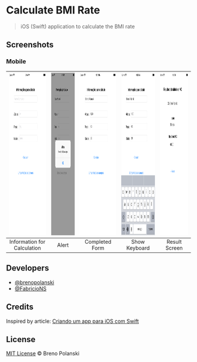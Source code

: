 # Calculate BMI Rate

> iOS (Swift) application to calculate the BMI rate

## Screenshots

### Mobile

| <img width="250" height="444" src="./demo/app-1.png"> | <img width="250" height="444" src="./demo/app-2.png"> | <img width="250" height="444" src="./demo/app-3.png"> | <img width="250" height="444" src="./demo/app-4.png"> | <img width="250" height="444" src="./demo/app-5.png"> |
| :---: | :---: | :---: | :---: | :---: |
| Information for Calculation | Alert | Completed Form | Show Keyboard | Result Screen |


## Developers

- [@brenopolanski](https://github.com/brenopolanski)
- [@FabricioNS](https://github.com/FabricioNS)

## Credits

Inspired by article: [Criando um app para iOS com Swift](https://medium.com/thdesenvolvedores/criando-um-app-para-ios-com-swift-4774505862f1)

## License

[MIT License](http://brenopolanski.mit-license.org/) © Breno Polanski
